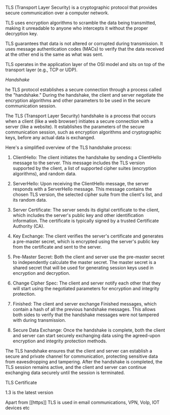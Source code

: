 TLS (Transport Layer Security) is a cryptographic protocol that provides secure communication over a computer network.

TLS uses encryption algorithms to scramble the data being transmitted, making it unreadable to anyone who intercepts it without the proper decryption key.

TLS guarantees that data is not altered or corrupted during transmission. It uses message authentication codes (MACs) to verify that the data received at the other end is the same as what was sent.

TLS operates in the application layer of the OSI model and sits on top of the transport layer (e.g., TCP or UDP).

*Handshake*

he TLS protocol establishes a secure connection through a process called the "handshake." During the handshake, the client and server negotiate the encryption algorithms and other parameters to be used in the secure communication session.

The TLS (Transport Layer Security) handshake is a process that occurs when a client (like a web browser) initiates a secure connection with a server (like a website). It establishes the parameters of the secure communication session, such as encryption algorithms and cryptographic keys, before any actual data is exchanged.

Here's a simplified overview of the TLS handshake process:

1. ClientHello: The client initiates the handshake by sending a ClientHello message to the server. This message includes the TLS version supported by the client, a list of supported cipher suites (encryption algorithms), and random data.
    
2. ServerHello: Upon receiving the ClientHello message, the server responds with a ServerHello message. This message contains the chosen TLS version, the selected cipher suite from the client's list, and its random data.
    
3. Server Certificate: The server sends its digital certificate to the client, which includes the server's public key and other identification information. The certificate is typically signed by a trusted Certificate Authority (CA).
    
4. Key Exchange: The client verifies the server's certificate and generates a pre-master secret, which is encrypted using the server's public key from the certificate and sent to the server.
    
5. Pre-Master Secret: Both the client and server use the pre-master secret to independently calculate the master secret. The master secret is a shared secret that will be used for generating session keys used in encryption and decryption.
    
6. Change Cipher Spec: The client and server notify each other that they will start using the negotiated parameters for encryption and integrity protection.
    
7. Finished: The client and server exchange Finished messages, which contain a hash of all the previous handshake messages. This allows both sides to verify that the handshake messages were not tampered with during transmission.
    
8. Secure Data Exchange: Once the handshake is complete, both the client and server can start securely exchanging data using the agreed-upon encryption and integrity protection methods.



The TLS handshake ensures that the client and server can establish a secure and private channel for communication, protecting sensitive data from eavesdropping and tampering. After the handshake is completed, the TLS session remains active, and the client and server can continue exchanging data securely until the session is terminated.

TLS Certificate




1.3 is the latest version

Apart from [[https]] TLS is used in email communications, VPN, VoIp, IOT devices etc